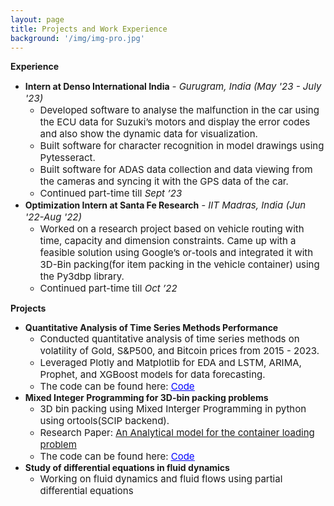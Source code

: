 ```yaml
---
layout: page
title: Projects and Work Experience
background: '/img/img-pro.jpg'
---
```


**Experience**
* **Intern at Denso International India** *<span style="font-size: 15px;">- Gurugram, India (May '23 - July '23)</span>*
    * <span style="font-size: 15px;">Developed software to analyse the malfunction in the car using the ECU data for Suzuki’s motors and display the error codes and also show the dynamic data for visualization.</span>
    * <span style="font-size: 15px;">Built software for character recognition in model drawings using Pytesseract.</span>
    * <span style="font-size: 15px;">Built software for ADAS data collection and data viewing from the cameras and syncing it with the GPS data of the car.</span>
    * <span style="font-size: 15px;">Continued part-time till *Sept ’23*</span>
* **Optimization Intern at Santa Fe Research** *<span style="font-size: 15px;">- IIT Madras, India (Jun '22-Aug '22)</span>*
    * <span style="font-size: 15px;">Worked on a research project based on vehicle routing with time, capacity and dimension constraints. Came up with a feasible solution using Google’s or-tools and integrated it with 3D-Bin packing(for item packing in the vehicle container) using the Py3dbp library.</span>
    * <span style="font-size: 15px;">Continued part-time till *Oct ’22*</span>

**Projects**
* **Quantitative Analysis of Time Series Methods Performance**
    * <span style="font-size: 15px;">Conducted quantitative analysis of time series methods on volatility of Gold, S&P500, and Bitcoin prices from 2015 - 2023.</span>
    * <span style="font-size: 15px;">Leveraged Plotly and Matplotlib for EDA and LSTM, ARIMA, Prophet, and XGBoost models for data forecasting.</span>
    * <span style="font-size: 15px;">The code can be found here: <a href="https://github.com/Anish342/Forecasting" target = '_blank'><span style="text-decoration: underline; color: blue;">Code</span></a></span>
* **Mixed Integer Programming for 3D-bin packing problems**
    * <span style="font-size: 15px;">3D bin packing using Mixed Interger Programming in python using ortools(SCIP backend).</span>
    * <span style="font-size: 15px;">Research Paper: <a href="https://github.com/Anish342/3d-bin-packing-using-MIP/blob/main/1-s2.0-037722179400002T-main.pdf" target = '_blank'>An Analytical model for the container loading problem</a></span>
    * <span style="font-size: 15px;">The code can be found here: <a href="https://github.com/Anish342/3d-bin-packing-using-MIP" target = '_blank'><span style="text-decoration: underline; color: blue;">Code</span></a></span>
* **Study of differential equations in fluid dynamics**
    * <span style="font-size: 15px;">Working on fluid dynamics and fluid flows using partial differential equations</span>

